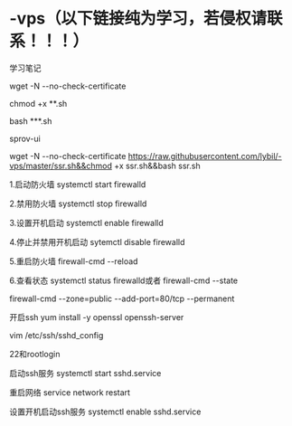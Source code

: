 # -vps（以下链接纯为学习，若侵权请联系！！！）
学习笔记


wget -N --no-check-certificate

chmod +x **.sh

bash ***.sh

sprov-ui

wget -N --no-check-certificate https://raw.githubusercontent.com/lybil/-vps/master/ssr.sh&&chmod +x ssr.sh&&bash ssr.sh

1.启动防火墙
systemctl start firewalld 

2.禁用防火墙
systemctl stop firewalld

3.设置开机启动
systemctl enable firewalld

4.停止并禁用开机启动
sytemctl disable firewalld

5.重启防火墙
firewall-cmd --reload

6.查看状态
systemctl status firewalld或者 firewall-cmd --state

firewall-cmd --zone=public --add-port=80/tcp  --permanent

开启ssh
yum install -y openssl openssh-server

vim /etc/ssh/sshd_config

22和rootlogin

启动ssh服务
systemctl start sshd.service

重启网络
service network restart

设置开机启动ssh服务
systemctl enable sshd.service
